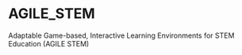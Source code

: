 # AGILE_STEM
Adaptable Game-based, Interactive Learning Environments for STEM Education (AGILE STEM)

